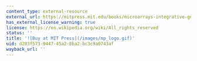 ```yaml
---
content_type: external-resource
external_url: https://mitpress.mit.edu/books/microarrays-integrative-genomics
has_external_license_warning: true
license: https://en.wikipedia.org/wiki/All_rights_reserved
status: ''
title: '![Buy at MIT Press](/images/mp_logo.gif)'
uid: d283f573-9447-45a2-8ba2-bc3c9a0743af
wayback_url: ''
---
```


